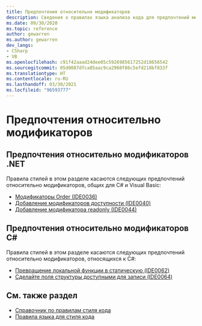 ```yaml
---
title: Предпочтения относительно модификаторов
description: Сведения о правилах языка анализа кода для предпочтений модификаторов
ms.date: 09/30/2020
ms.topic: reference
author: gewarren
ms.author: gewarren
dev_langs:
- CSharp
- VB
ms.openlocfilehash: c91f42aaad24dee05c5926985617252d18656542
ms.sourcegitcommit: 05d0087dfca85aac9ca2960f86c5efd218bf833f
ms.translationtype: HT
ms.contentlocale: ru-RU
ms.lasthandoff: 03/30/2021
ms.locfileid: "96593777"
---
```

# <a name="modifier-preferences"></a>Предпочтения относительно модификаторов

## <a name="net-modifier-preferences"></a>Предпочтения относительно модификаторов .NET

Правила стилей в этом разделе касаются следующих предпочтений относительно модификаторов, общих для C# и Visual Basic:

- [Модификаторы Order (IDE0036)](ide0036.md)
- [Добавление модификаторов доступности (IDE0040)](ide0040.md)
- [Добавление модификатора readonly (IDE0044)](ide0044.md)

## <a name="c-modifier-preferences"></a>Предпочтения относительно модификаторов C#

Правила стилей в этом разделе касаются следующих предпочтений относительно модификаторов, относящихся к C#:

- [Превращение локальной функции в статическую (IDE0062)](ide0062.md)
- [Сделайте поля структуры доступными для записи (IDE0064)](ide0064.md)

## <a name="see-also"></a>См. также раздел

- [Справочник по правилам стиля кода](index.md)
- [Правила языка для стиля кода](language-rules.md)
